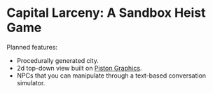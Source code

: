 # Capital Larceny: A Sandbox Heist Game

Planned features:

* Procedurally generated city.
* 2d top-down view built on [Piston Graphics](http://docs.piston.rs/graphics/graphics/).
* NPCs that you can manipulate through a text-based conversation simulator.
